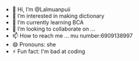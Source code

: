 - 👋 Hi, I’m @Lalmuanpuii
- 👀 I’m interested in making dictionary
- 🌱 I’m currently learning BCA
- 💞️ I’m looking to collaborate on ...
- 📫 How to reach me ... mu number:6909138997
- 😄 Pronouns: she
- ⚡ Fun fact: I'm bad at coding

<!---
Lalmuanpuii/Lalmuanpuii is a ✨ special ✨ repository because its `README.md` (this file) appears on your GitHub profile.
You can click the Preview link to take a look at your changes.
--->
